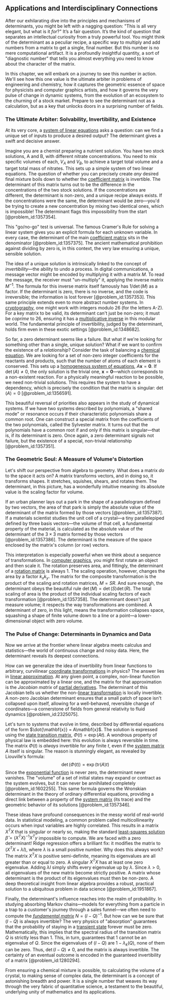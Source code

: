 ## Applications and Interdisciplinary Connections

After our exhilarating dive into the principles and mechanisms of determinants, you might be left with a nagging question: "This is all very elegant, but what is it *for*?" It’s a fair question. It’s the kind of question that separates an intellectual curiosity from a truly powerful tool. You might think of the determinant as a peculiar recipe, a specific way to multiply and add numbers from a matrix to get a single, final number. But this number is no mere computational artifact. It is a profoundly insightful quantity, a sort of "diagnostic number" that tells you almost everything you need to know about the character of the matrix.

In this chapter, we will embark on a journey to see this number in action. We'll see how this one value is the ultimate arbiter in problems of engineering and chemistry, how it captures the geometric essence of space for physicists and computer graphics artists, and how it governs the very pulse of change in dynamic systems, from the evolution of an ecosystem to the churning of a stock market. Prepare to see the determinant not as a calculation, but as a key that unlocks doors in a surprising number of fields.

### The Ultimate Arbiter: Solvability, Invertibility, and Existence

At its very core, a [system of linear equations](@article_id:139922) asks a question: can we find a unique set of inputs to produce a desired output? The determinant gives a swift and decisive answer.

Imagine you are a chemist preparing a nutrient solution. You have two stock solutions, A and B, with different nitrate concentrations. You need to mix specific volumes of each, $V_A$ and $V_B$, to achieve a target total volume and a target total mass of nitrates. This sets up a simple system of two linear equations. The question of whether you can precisely create *any* desired final mixture boils down to whether the [coefficient matrix](@article_id:150979) is invertible. The determinant of this matrix turns out to be the difference in the concentrations of the two stock solutions. If the concentrations are different, the determinant is non-zero, and a unique recipe always exists. If the concentrations were the same, the determinant would be zero—you'd be trying to create a new concentration by mixing two identical ones, which is impossible! The determinant flags this impossibility from the start [@problem_id:1357354].

This "go/no-go" test is universal. The famous Cramer's Rule for solving a linear system gives you an explicit formula for each unknown variable. In every case, the determinant of the main [coefficient matrix](@article_id:150979) sits in the denominator [@problem_id:1357375]. The ancient mathematical prohibition against dividing by zero is, in this context, the very law ensuring a unique, sensible solution.

The idea of a unique solution is intrinsically linked to the concept of *invertibility*—the ability to undo a process. In digital communications, a message vector might be encoded by multiplying it with a matrix $M$. To read the message, the receiver must "un-multiply" it, applying the inverse matrix $M^{-1}$. The formula for this inverse matrix itself famously has $1/\det(M)$ as a factor. If the determinant is zero, there is no inverse, and the code is irreversible; the information is lost forever [@problem_id:1357353]. This same principle extends even to more abstract number systems. In [cryptography](@article_id:138672), one might work with integers modulo 26 (for the letters A-Z). For a key matrix to be valid, its determinant can't just be non-zero; it must be *coprime* to 26, ensuring it has a [multiplicative inverse](@article_id:137455) in this modular world. The fundamental principle of invertibility, judged by the determinant, holds firm even in these exotic settings [@problem_id:1348682].

So far, a zero determinant seems like a failure. But what if we're looking for something other than a single, unique solution? What if we want to confirm the existence of a *relationship*? Consider the task of balancing a [chemical equation](@article_id:145261). We are looking for a set of non-zero integer coefficients for the reactants and products, such that the number of atoms of each element is conserved. This sets up a [homogeneous system of equations](@article_id:148048), $A\mathbf{x} = \mathbf{0}$. If $\det(A) \neq 0$, the only solution is the trivial one, $\mathbf{x} = \mathbf{0}$—which corresponds to a non-existent reaction. For a physically meaningful reaction to be possible, we need non-trivial solutions. This requires the system to have a dependency, which is precisely the condition that the matrix is singular: $\det(A) = 0$ [@problem_id:1356591].

This beautiful reversal of priorities also appears in the study of dynamical systems. If we have two systems described by polynomials, a "shared mode" or resonance occurs if their characteristic polynomials share a common root. One can construct a special matrix from the coefficients of the two polynomials, called the Sylvester matrix. It turns out that the polynomials have a common root if and only if this matrix is singular—that is, if its determinant is zero. Once again, a zero determinant signals not failure, but the existence of a special, non-trivial relationship [@problem_id:1357351].

### The Geometric Soul: A Measure of Volume's Distortion

Let's shift our perspective from algebra to geometry. What does a matrix *do* to the space it acts on? A matrix transforms vectors, and in doing so, it transforms shapes. It stretches, squishes, shears, and rotates them. The determinant, in this picture, has a wonderfully intuitive meaning: its absolute value is the scaling factor for volume.

If an urban planner lays out a park in the shape of a parallelogram defined by two vectors, the area of that park is simply the absolute value of the determinant of the matrix formed by those vectors [@problem_id:1357387]. If a materials scientist studies the unit cell of a crystal—a tiny parallelepiped defined by three basis vectors—the volume of that cell, a fundamental property of the material, is calculated as the absolute value of the determinant of the $3 \times 3$ matrix formed by those vectors [@problem_id:1357386]. The determinant is the measure of the space enclosed by the matrix's column (or row) vectors.

This interpretation is especially powerful when we think about a sequence of transformations. In [computer graphics](@article_id:147583), you might first rotate an object and then scale it. The rotation preserves area, and fittingly, the determinant of a [rotation matrix](@article_id:139808) is always 1. The scaling operation, however, changes the area by a factor $k_x k_y$. The matrix for the composite transformation is the product of the scaling and rotation matrices, $M = SR$. And sure enough, the determinant obeys the beautiful rule $\det(M) = \det(S) \det(R)$. The total scaling of area is the product of the individual scaling factors of each transformation [@problem_id:1357358]. The determinant doesn't just measure volume; it respects the way transformations are combined. A determinant of zero, in this light, means the transformation collapses space, squashing a shape of finite volume down to a line or a point—a lower-dimensional object with zero volume.

### The Pulse of Change: Determinants in Dynamics and Data

Now we arrive at the frontier where linear algebra meets calculus and statistics—the world of continuous change and noisy data. Here, the determinant reveals its deepest connections.

How can we generalize the idea of invertibility from linear functions to arbitrary, curvilinear [coordinate transformations](@article_id:172233) in physics? The answer lies in [linear approximation](@article_id:145607). At any given point, a complex, non-linear function can be approximated by a linear one, and the matrix for that approximation is the *Jacobian matrix* of [partial derivatives](@article_id:145786). The determinant of this Jacobian tells us whether the non-[linear transformation](@article_id:142586) is locally invertible. A non-zero Jacobian determinant ensures that a small patch of space isn't collapsed upon itself, allowing for a well-behaved, reversible change of coordinates—a cornerstone of fields from general relativity to fluid dynamics [@problem_id:2325075].

Let's turn to systems that evolve in time, described by differential equations of the form $\dot{\mathbf{x}} = A\mathbf{x}$. The solution is expressed using the [state transition matrix](@article_id:267434), $\Phi(t) = \exp(At)$. A wondrous property of physical law is embedded here: this evolution is always reversible in time. The matrix $\Phi(t)$ is *always* invertible for any finite $t$, even if the [system matrix](@article_id:171736) $A$ itself is singular. The reason is stunningly elegant, as revealed by Liouville's formula:
$$ \det(\Phi(t)) = \exp\big(\text{tr}(A)t\big) $$
Since the [exponential function](@article_id:160923) is never zero, the determinant never vanishes. The "volume" of a set of initial states may expand or contract as the system evolves, but it can never be annihilated completely [@problem_id:1602255]. This same formula governs the Wronskian determinant in the theory of ordinary differential equations, providing a direct link between a property of the [system matrix](@article_id:171736) (its trace) and the geometric behavior of its solutions [@problem_id:1357346].

These ideas have profound consequences in the messy world of real-world data. In statistical modeling, a common problem called multicollinearity occurs when input variables are highly correlated. This results in a matrix $X^T X$ that is singular or nearly so, making the standard [least-squares solution](@article_id:151560) $\hat{\beta} = (X^T X)^{-1} X^T y$ impossible to compute. We are faced with a zero determinant! Ridge regression offers a brilliant fix: it modifies the matrix to $(X^T X + \lambda I)$, where $\lambda$ is a small positive number. Why does this always work? The matrix $X^T X$ is positive semi-definite, meaning its eigenvalues are all greater than or equal to zero. A singular $X^T X$ has at least one zero eigenvalue. Adding $\lambda I$ simply shifts every eigenvalue up by $\lambda$. Since $\lambda > 0$, all eigenvalues of the new matrix become strictly positive. A matrix whose determinant is the product of its eigenvalues must then be non-zero. A deep theoretical insight from linear algebra provides a robust, practical solution to a ubiquitous problem in data science [@problem_id:1951867].

Finally, the determinant's influence reaches into the realm of probability. In studying absorbing Markov chains—models for everything from a particle in a trap to a customer's journey through a sales funnel—we often need to compute the *[fundamental matrix](@article_id:275144)* $N = (I-Q)^{-1}$. But how can we be sure that $(I-Q)$ is always invertible? The very physics of "absorption" guarantees that the probability of staying in a [transient state](@article_id:260116) forever must be zero. Mathematically, this implies that the spectral radius of the transition matrix $Q$ is strictly less than 1. This, in turn, guarantees that 1 cannot be an eigenvalue of $Q$. Since the eigenvalues of $(I-Q)$ are $1 - \lambda_k(Q)$, none of them can be zero. Thus, $\det(I-Q) \neq 0$, and the matrix is always invertible. The certainty of an eventual outcome is encoded in the guaranteed invertibility of a matrix [@problem_id:1280294].

From ensuring a chemical mixture is possible, to calculating the volume of a crystal, to making sense of complex data, the determinant is a concept of astonishing breadth and power. It is a single number that weaves its way through the very fabric of quantitative science, a testament to the beautiful, underlying unity of mathematics and its applications.